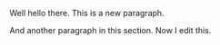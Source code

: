 Well hello there.  This is a new paragraph.

And another paragraph in this section.  Now I edit this.